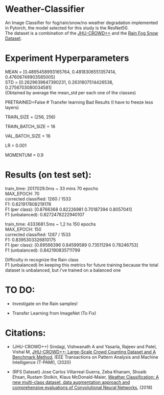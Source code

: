 # Weather-Classifier
An Image Classifier for fog/rain/snow/no weather degradation implemented in Pytorch, the model selected for this study is the ResNet50.     
The dataset is a combination of the [JHU-CROWD++](http://www.crowd-counting.com/) and the [Rain Fog Snow Dataset](https://github.com/ZebaKhanam91/SP-Weather).

# Experiment Hyperparameters

MEAN = [0.4895458993165764, 0.4818306551357414, 0.47606749903585005]    
STD = [0.2629639647390231, 0.2631807514426538, 0.2756703080034581]     
(Obtained by average the mean_std per each one of the classes)
    
PRETRAINED=False # Transfer learning Bad Results (I have to freeze less layers)     

TRAIN_SIZE = (256, 256)

TRAIN_BATCH_SIZE = 16

VAL_BATCH_SIZE = 16

LR = 0.001

MOMENTUM = 0.9

# Results (on test set):

train_time: 2017029.0ms ~ 33 mins 70 epochs     
MAX_EPOCH: 70   
corrected classified: 1260 / 1533   
F1: 0.821917808219178   
F1 (per class): [0.8766368  0.82226981 0.70187394 0.8057041]    
F1 (unbalanced): 0.8272478222940107     


train_time: 4333681.5ms ~ 1,2 hs 150 epochs      
MAX_EPOCH: 150      
corrected classified: 1287 / 1533       
F1: 0.8395303326810175      
F1 (per class): [0.89566396 0.84599589 0.73511294 0.78246753]       
F1 (unbalanced): 0.842190835711799  

Difficulty in recognize the Rain class      
F1 (unbalanced) Im keeping this metrics for future training because the total dataset is unbalanced, but i've trained on a balanced one


# TO DO:

- Investigate on the Rain samples!

- Transfer Learning from ImageNet (To Fix)


# Citations:

- (JHU-CROWD++) Sindagi, Vishwanath A and Yasarla, Rajeev and Patel, Vishal M, [JHU-CROWD++: Large-Scale Crowd Counting Dataset and A Benchmark Method](https://arxiv.org/abs/2004.03597), IEEE Transactions on Pattern Analysis and Machine Intelligence (T-PAMI), (2020)

- (RFS Dataset) Jose Carlos Villarreal Guerra, Zeba Khanam, Shoaib Ehsan, Rustam Stolkin, Klaus McDonald-Maier, [Weather Classification: A new multi-class dataset, data augmentation approach and comprehensive evaluations of Convolutional Neural Networks](https://arxiv.org/pdf/1808.00588.pdf), (2018) 
